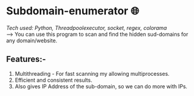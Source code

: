 # Subdomain-enumerator 🌐   
*Tech used: Python, Threadpoolexecutor, socket, regex, colorama*   
--> You can use this program to scan and find the hidden sud-domains for any domain/website.  

 ## Features:-  
 1. Multithreading - For fast scanning my allowing multiprocesses.
 2. Efficient and consistent results.
 3. Also gives IP Address of the sub-domain, so we can do more with IPs.  
